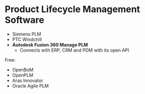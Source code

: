 # Product Lifecycle Management Software
- Siemens PLM
- PTC Windchill
- **Autodesk Fusion 360 Manage PLM**
	- Connects with ERP, CRM and PDM with its open API

Free:
- OpenBoM
- OpenPLM
- Aras Innovator
- Oracle Agile PLM
